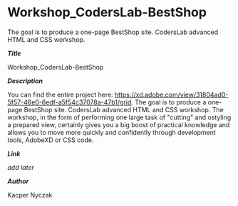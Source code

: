# Workshop_CodersLab-BestShop

The goal is to produce a one-page BestShop site. CodersLab advanced HTML and CSS workshop.

_**Title**_

Workshop_CodersLab-BestShop

_**Description**_

You can find the entire project here: https://xd.adobe.com/view/31804ad0-5f57-46e0-6edf-a5f54c37078a-47b1/grid. 
The goal is to produce a one-page BestShop site. CodersLab advanced HTML and CSS workshop. The workshop, in the form of performing one large task of "cutting" and ostyling a prepared view, certainly gives you a big boost of practical knowledge and allows you to move more quickly and confidently through development tools, AdobeXD or CSS code.

_**Link**_

*add later*

_**Author**_

Kacper Nyczak
